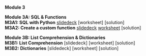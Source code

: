 <b>Module 3</b>  

<b>Module 3A: SQL & Functions</b>  
<b>M3A1: SQL with Python</b> [slidedeck](https://www.dropbox.com/scl/fi/cd4a3utnkburq49tnsqi7/M3A1-SQL.pptx?rlkey=124jnkpc0bk5zyb31jifofkdd&dl=0) [worksheet] [solution]  
<b>M3A2: Create a custom function</b> [slidedeck](https://www.dropbox.com/scl/fi/q514l7zjezjxsefbzidxf/M3A1-Functions.pptx?rlkey=f8ibfrs0py8ci1x53jf6mmx4y&dl=0) [worksheet](https://docs.google.com/document/d/1HVH59cLXjb-Ld_M7ut0j-bC6ThjsAoIlMozjCGqCW5s/edit?tab=t.0) [solution]  

<b>Module 3B: List Comprehension & Dictionaries</b>  
<b>M3B1: List Comprehension</b> [slidedeck] [worksheet] [solution]  
<b>M3B2: Dictionaries</b> [slidedeck] [worksheet] [solution]  
